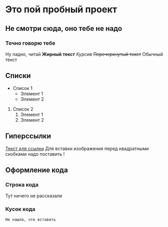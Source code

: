 # Это пой пробный проект

## Не смотри сюда, оно тебе не надо

### Точно говорю тебе
Ну ладно, читай
**Жирный текст**
*Курсив*
~~Перечеркнутый текст~~
Обычный текст

## Списки
* Список 1
    * Элемент 1
    * Элемент 2

1. Список 2
    1. Элемент 1
    1. Элемент 2

## Гиперссылки
[Текст для ссылки](Ссылка)
Для вставки изображения перед квадратными скобками надо поставить !

## Оформление кода
### Строка кода
Тут ничего не рассказали
### Кусок кода
```html 
Не нашла, что вставить
```